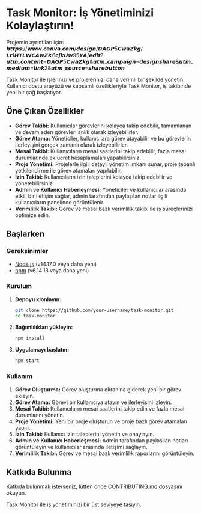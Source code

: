# Task Monitor: İş Yönetiminizi Kolaylaştırın!

Projemin ayrıntıları için: <br>
𝙝𝙩𝙩𝙥𝙨://𝙬𝙬𝙬.𝙘𝙖𝙣𝙫𝙖.𝙘𝙤𝙢/𝙙𝙚𝙨𝙞𝙜𝙣/𝘿𝘼𝙂𝙋5𝘾𝙬𝙖𝙕𝙠𝙜/𝙇𝙧1𝙃𝙏𝙇𝙒𝘾𝘼𝙬𝙕𝙆6𝙘𝙟𝙠𝙐𝙬95𝙔𝘼/𝙚𝙙𝙞𝙩?𝙪𝙩𝙢_𝙘𝙤𝙣𝙩𝙚𝙣𝙩=𝘿𝘼𝙂𝙋5𝘾𝙬𝙖𝙕𝙠𝙜&𝙪𝙩𝙢_𝙘𝙖𝙢𝙥𝙖𝙞𝙜𝙣=𝙙𝙚𝙨𝙞𝙜𝙣𝙨𝙝𝙖𝙧𝙚&𝙪𝙩𝙢_𝙢𝙚𝙙𝙞𝙪𝙢=𝙡𝙞𝙣𝙠2&𝙪𝙩𝙢_𝙨𝙤𝙪𝙧𝙘𝙚=𝙨𝙝𝙖𝙧𝙚𝙗𝙪𝙩𝙩𝙤𝙣

Task Monitor ile işlerinizi ve projelerinizi daha verimli bir şekilde yönetin. Kullanıcı dostu arayüzü ve kapsamlı özellikleriyle Task Monitor, iş takibinde yeni bir çağ başlatıyor.

## Öne Çıkan Özellikler

- **Görev Takibi:** Kullanıcılar görevlerini kolayca takip edebilir, tamamlanan ve devam eden görevleri anlık olarak izleyebilirler.
- **Görev Atama:** Yöneticiler, kullanıcılara görev atayabilir ve bu görevlerin ilerleyişini gerçek zamanlı olarak izleyebilirler.
- **Mesai Takibi:** Kullanıcıların mesai saatlerini takip edebilir, fazla mesai durumlarında ek ücret hesaplamaları yapabilirsiniz.
- **Proje Yönetimi:** Projelerle ilgili detaylı yönetim imkanı sunar, proje tabanlı yetkilendirme ile görev atamaları yapılabilir.
- **İzin Takibi:** Kullanıcıların izin taleplerini kolayca takip edebilir ve yönetebilirsiniz.
- **Admin ve Kullanıcı Haberleşmesi:** Yöneticiler ve kullanıcılar arasında etkili bir iletişim sağlar, admin tarafından paylaşılan notlar ilgili kullanıcıların panelinde görüntülenir.
- **Verimlilik Takibi:** Görev ve mesai bazlı verimlilik takibi ile iş süreçlerinizi optimize edin.

## Başlarken

### Gereksinimler

- [Node.js](https://nodejs.org/) (v14.17.0 veya daha yeni)
- [npm](https://www.npmjs.com/) (v6.14.13 veya daha yeni)

### Kurulum

1. **Depoyu klonlayın:**

    ```sh
    git clone https://github.com/your-username/task-monitor.git
    cd task-monitor
    ```

2. **Bağımlılıkları yükleyin:**

    ```sh
    npm install
    ```

3. **Uygulamayı başlatın:**

    ```sh
    npm start
    ```

### Kullanım

1. **Görev Oluşturma:** Görev oluşturma ekranına giderek yeni bir görev ekleyin.
2. **Görev Atama:** Görevi bir kullanıcıya atayın ve ilerleyişini izleyin.
3. **Mesai Takibi:** Kullanıcıların mesai saatlerini takip edin ve fazla mesai durumlarını yönetin.
4. **Proje Yönetimi:** Yeni bir proje oluşturun ve proje bazlı görev atamaları yapın.
5. **İzin Takibi:** Kullanıcı izin taleplerini yönetin ve onaylayın.
6. **Admin ve Kullanıcı Haberleşmesi:** Admin tarafından paylaşılan notları görüntüleyin ve kullanıcılar arasında iletişimi sağlayın.
7. **Verimlilik Takibi:** Görev ve mesai bazlı verimlilik raporlarını görüntüleyin.

## Katkıda Bulunma

Katkıda bulunmak isterseniz, lütfen önce [CONTRIBUTING.md](CONTRIBUTING.md) dosyasını okuyun.


Task Monitor ile iş yönetiminizi bir üst seviyeye taşıyın.
